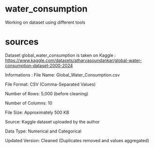 # water_consumption
Working on dataset using different tools

# sources
Dataset global_water_consumption is taken on Kaggle : https://www.kaggle.com/datasets/atharvasoundankar/global-water-consumption-dataset-2000-2024

Informations : 
File Name: Global_Water_Consumption.csv

File Format: CSV (Comma-Separated Values)

Number of Rows: 5,000 (before cleaning)

Number of Columns: 10

File Size: Approximately 500 KB

Source: Kaggle dataset uploaded by the author

Data Type: Numerical and Categorical

Updated Version: Cleaned (Duplicates removed and values aggregated)
